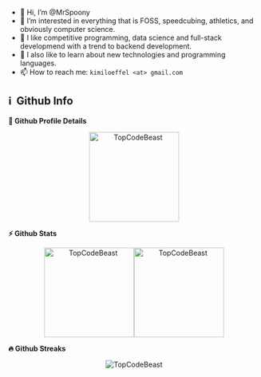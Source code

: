 - 👋 Hi, I’m @MrSpoony
- 👀 I’m interested in everything that is FOSS, speedcubing, athletics, and obviously computer science.
- 🤩 I like competitive programming, data science and full-stack developmend with a trend to backend development.
- 🌱 I also like to learn about new technologies and programming languages.
- 📫 How to reach me: `kimiloeffel <at> gmail.com`


<h2>ℹ️ &nbsp;Github Info</h2>
<summary><b>🔎 Github Profile Details</b></summary>
<p align="center"><img height="180em" src="https://github-profile-summary-cards.vercel.app/api/cards/profile-details?username=MrSpoony&theme=gruvbox" alt="TopCodeBeast" align = "center"/></p>

<summary><b>⚡ Github Stats</b></summary>
<p align="center"><img height="180em" src="https://github-readme-stats.vercel.app/api?username=MrSpoony&hide_border=true&count_private=true&show_icons=true&theme=gruvbox" alt="TopCodeBeast" align = "center"/><img height="180em" src="https://github-readme-stats.vercel.app/api/top-langs?username=MrSpoony&locale=en&layout=compact&hide_border=true&theme=gruvbox&langs_count=6&hide=shell" alt="TopCodeBeast" align = "center"/></p>

<summary><b>🔥 Github Streaks</b></summary>
<p align="center"><img src="https://github-readme-streak-stats.herokuapp.com/?user=MrSpoony&theme=gruvbox&hide_border=true" alt="TopCodeBeast" /></p>
